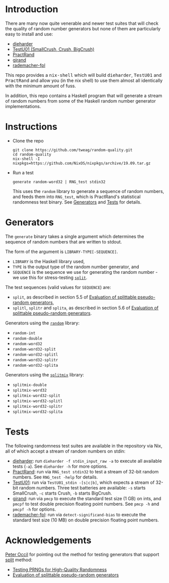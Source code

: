 # Introduction

There are many now quite venerable and newer test suites that will
check the quality of random number generators but none of them are
particularly easy to install and use:

  * [dieharder](http://webhome.phy.duke.edu/~rgb/General/dieharder.php "venerable")
  * [TestU01 (SmallCrush, Crush, BigCrush)](http://simul.iro.umontreal.ca/testu01/tu01.html "venerable")
  * [PractRand](http://pracrand.sourceforge.net/ "active")
  * [gjrand](http://gjrand.sourceforge.net/ "active")
  * [rademacher-fpl](https://gitlab.com/christoph-conrads/rademacher-fpl/-/tree/master "active")

This repo provides a <kbd>nix-shell</kbd> which will build
<kbd>dieharder</kbd>, <kbd>TestU01</kbd> and <kbd>PractRand</kbd> and
allow you (in the nix shell) to use them almost all identically with
the minimum amount of fuss.

In addition, this repo contains a Haskell program that will generate a
stream of random numbers from some of the Haskell random number
generator implementations.

# Instructions

* Clone the repo
  ```shell
  git clone https://github.com/tweag/random-quality.git
  cd random-quality
  nix-shell -I nixpkgs=https://github.com/NixOS/nixpkgs/archive/19.09.tar.gz
  ```

* Run a test
  ```shell
  generate random-word32 | RNG_test stdin32
  ```
  This uses the `random` library to generate a sequence of random numbers, and
  feeds them into `RNG_test`, which is PractRand's statistical randomness test
  binary. See [Generators](#generators) and [Tests](#tests) for details.

# Generators

The `generate` binary takes a single argument which determines the sequence of
random numbers that are written to stdout.

The form of the argument is `LIBRARY-TYPE[-SEQUENCE]`.

* `LIBRARY` is the Haskell library used,
* `TYPE` is the output type of the random number generator, and
* `SEQUENCE` is the sequence we use for generating the random number - we use
  this for stress-testing [`split`][hackage-random-split].

The test sequences (valid values for `SEQUENCE`) are:

* `split`, as described in section 5.5 of [Evaluation of splittable
  pseudo-random generators][doi-split-evaluation],
* `splitl`, `splitr` and `splita`, as described in section 5.6 of [Evaluation
  of splittable pseudo-random generators][doi-split-evaluation].

Generators using the [`random`][hackage-random] library:

* `random-int`
* `random-double`
* `random-word32`
* `random-word32-split`
* `random-word32-splitl`
* `random-word32-splitr`
* `random-word32-splita`

Generators using the [`splitmix`][hackage-splitmix] library:

* `splitmix-double`
* `splitmix-word32`
* `splitmix-word32-split`
* `splitmix-word32-splitl`
* `splitmix-word32-splitr`
* `splitmix-word32-splita`

# Tests

The following randomness test suites are available in the repository via Nix,
all of which accept a stream of random numbers on stdin:

* [dieharder][]: run `dieharder -f stdin_input_raw -a` to execute all available
  tests (`-a`). See `dieharder -h` for more options.
* [PractRand][]: run via `RNG_test stdin32` to test a stream of 32-bit random
  numbers. See `RNG_test -help` for details.
* [TestU01][]: run via `TestU01_stdin -[s|c|b]`, which expects a stream of
  32-bit random numbers. Three test batteries are available: `-s` starts
  SmallCrush, `-c` starts Crush, `-b` starts BigCrush.
* [gjrand][]: run via `pmcp` to execute the standard test size (1 GB) on ints,
  and `pmcpf` to test double precision floating point numbers. See `pmcp -h`
  and `pmcpf -h` for options.
* [rademacher-fpl][]: run via `detect-significand-bias` to execute the standard
  test size (10 MB) on double precision floating point numbers.

# Acknowledgements

[Peter Occil](https://github.com/peteroupc) for pointing out the
method for testing generators that support
[split](https://hackage.haskell.org/package/random-1.1/docs/System-Random.html#v:split)
method:

  * [Testing PRNGs for High-Quality Randomness][peteroupc-random-test]
  * [Evaluation of splittable pseudo-random generators][doi-split-evaluation]

[doi-split-evaluation]: https://doi.org/10.1017/S095679681500012X
[hackage-random]: https://hackage.haskell.org/package/random
[hackage-random-split]: https://hackage.haskell.org/package/random-1.1/docs/System-Random.html#v:split
[hackage-splitmix]: https://hackage.haskell.org/package/splitmix
[peteroupc-random-test]: https://github.com/peteroupc/peteroupc.github.io/blob/master/randomtest.md#testing-prngs-for-high-quality-randomness

[dieharder]: http://webhome.phy.duke.edu/~rgb/General/dieharder.php
[gjrand]: http://gjrand.sourceforge.net/
[practrand]: http://pracrand.sourceforge.net/
[rademacher-fpl]: https://gitlab.com/christoph-conrads/rademacher-fpl/-/tree/master
[testu01]: http://simul.iro.umontreal.ca/testu01/tu01.html
